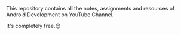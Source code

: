 This repository contains all the notes, assignments and resources of Android Development on YouTube Channel.

It's completely free.😊
